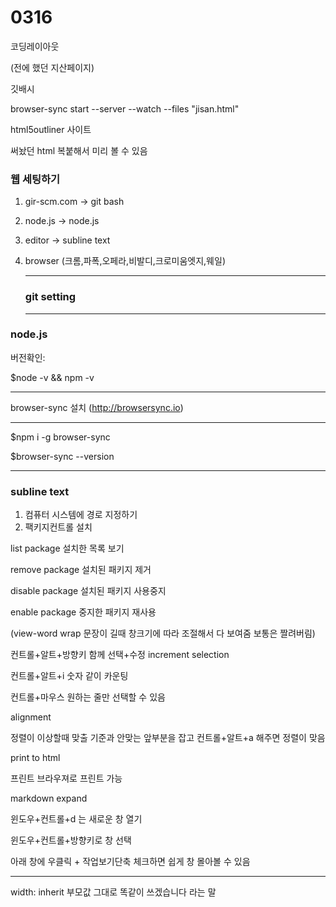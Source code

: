 # 0316

코딩레이아웃

(전에 했던 지산페이지)



깃배시

browser-sync start --server --watch --files "jisan.html"





html5outliner 사이트

써놨던 html 복붙해서 미리 볼 수 있음









### 웹 세팅하기

1. gir-scm.com -> git bash

2. node.js -> node.js

3. editor -> subline text

4. browser (크롬,파폭,오페라,비발디,크로미움엣지,웨일)

   ---

   ### git setting

   ---

###      node.js

버전확인:

$node -v && npm -v

---

browser-sync 설치 (http://browsersync.io)

---

$npm i -g browser-sync

$browser-sync --version

---

### subline text

1. 컴퓨터 시스템에 경로 지정하기
2. 팩키지컨트롤 설치

list package 설치한 목록 보기

remove package 설치된 패키지 제거

disable package 설치된 패키지 사용중지

enable package 중지한 패키지 재사용

(view-word wrap 문장이 길때 창크기에 따라 조절해서 다 보여줌 보통은 짤려버림)

컨트롤+알트+방향키 함께 선택+수정 increment selection

컨트롤+알트+i  숫자 같이 카운팅

컨트롤+마우스 원하는 줄만 선택할 수 있음



alignment 

정렬이 이상할때 맞출 기준과 안맞는 앞부분을 잡고 컨트롤+알트+a 해주면 정렬이 맞음



print to html

프린트 브라우져로 프린트 가능





markdown expand



윈도우+컨트롤+d 는 새로운 창 열기

윈도우+컨트롤+방향키로 창 선택



아래 창에 우클릭 + 작업보기단축 체크하면 쉽게 창 몰아볼 수 있음

---

width: inherit 부모값 그대로 똑같이 쓰겠습니다 라는 말